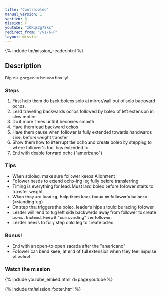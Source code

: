 ```yaml
---
title: "Contraboleo"
manual_version: 1
section: 6
mission: F
youtube: "zOKqZ2g78ks"
redirect_from: "/v1/6-F"
layout: mission
---
```


{% include tm/mission_header.html %}

## Description

Big ole gorgeous boleos finally! 

### Steps

1. First help them do back boleos solo at mirror/wall out of solo backward ochos.  
2. Lead travelling backwards ochos followed by boleo of left extension in slow motion
3. Do it more times until it becomes smooth
4. Have them lead backward ochos
5. Have them pause when follower is fully extended towards handwards side, before weight transfer
6. Show them how to interrupt the ocho and create boleo by stepping to where follower's foot has extended to
7. End with double forward ocho ("americano") 

### Tips

* When soloing, make sure follower keeps Alignment
* Follower needs to extend ocho-ing leg fully before transferring
* Timing is everything for lead. Must land boleo before follower starts to transfer weight. 
* When they are leading, help them keep focus on follower's balance (=standing leg)
* On step that triggers the boleo, leader's hips should be facing follower
* Leader will tend to tug left side backwards away from follower to create boleo. Instead, keep it "surrounding" the follower. 
* Leader needs to fully step onto leg to create boleo 

### Bonus!

* End with an open-to-open sacada after the "americano"
* Follower can bend knee, at end of full extension when they feel impulse of boleo! 

### Watch the mission

{% include youtube_embed.html id=page.youtube %}

{% include tm/mission_footer.html %}
